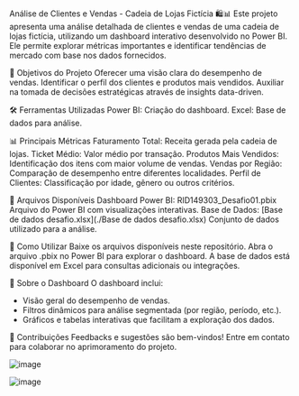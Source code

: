 Análise de Clientes e Vendas - Cadeia de Lojas Fictícia 🛍️📊
Este projeto apresenta uma análise detalhada de clientes e vendas de uma cadeia de lojas fictícia, utilizando um dashboard interativo desenvolvido no Power BI. Ele permite explorar métricas importantes e identificar tendências de mercado com base nos dados fornecidos.

📌 Objetivos do Projeto
Oferecer uma visão clara do desempenho de vendas.
Identificar o perfil dos clientes e produtos mais vendidos.
Auxiliar na tomada de decisões estratégicas através de insights data-driven.

🛠️ Ferramentas Utilizadas
Power BI: Criação do dashboard.
Excel: Base de dados para análise.

📊 Principais Métricas
Faturamento Total: Receita gerada pela cadeia de lojas.
Ticket Médio: Valor médio por transação.
Produtos Mais Vendidos: Identificação dos itens com maior volume de vendas.
Vendas por Região: Comparação de desempenho entre diferentes localidades.
Perfil de Clientes: Classificação por idade, gênero ou outros critérios.

📁 Arquivos Disponíveis
Dashboard Power BI: RID149303_Desafio01.pbix
Arquivo do Power BI com visualizações interativas.
Base de Dados: [Base de dados desafio.xlsx](./Base de dados desafio.xlsx)
Conjunto de dados utilizado para a análise.

🚀 Como Utilizar
Baixe os arquivos disponíveis neste repositório.
Abra o arquivo .pbix no Power BI para explorar o dashboard.
A base de dados está disponível em Excel para consultas adicionais ou integrações.

📝 Sobre o Dashboard
O dashboard inclui:

- Visão geral do desempenho de vendas.
- Filtros dinâmicos para análise segmentada (por região, período, etc.).
- Gráficos e tabelas interativas que facilitam a exploração dos dados.

🌟 Contribuições
Feedbacks e sugestões são bem-vindos! Entre em contato para colaborar no aprimoramento do projeto.

![image](https://github.com/user-attachments/assets/94a3f2b1-4c9e-49ca-bcb2-668571d6ae6a)

![image](https://github.com/user-attachments/assets/38f4c5c2-67bc-4f38-9e0e-522218713ef7)

